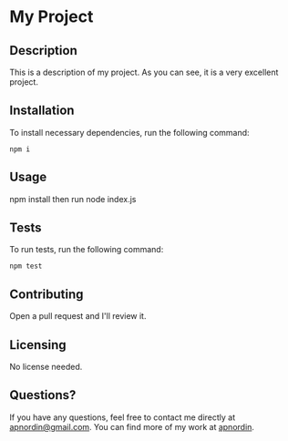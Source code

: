 # My Project

## Description
This is a description of my project. As you can see, it is a very excellent project.

## Installation
To install necessary dependencies, run the following command:
```
npm i
```

## Usage
npm install then run node index.js

## Tests
To run tests, run the following command:
```
npm test
```

## Contributing
Open a pull request and I'll review it.

## Licensing
No license needed.

## Questions?
If you have any questions, feel free to contact me directly at apnordin@gmail.com. You can find more of my work at [apnordin](https://github.com/apnordin).

